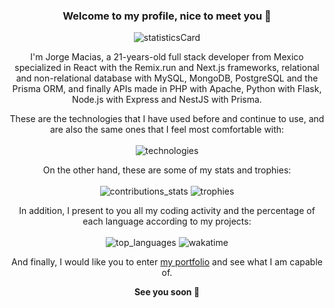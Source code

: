 ### <p align="center">Welcome to my profile, nice to meet you 🌹</p>

<p align="center" >
  <img alt="statisticsCard" src="https://github-readme-stats.vercel.app/api?username=maciasroses&count_private=true&show_icons=true&theme=ambient_gradient&hide=stars,issues&hide_border=true&hide_title=true&include_all_commits=true"/>
</p>

<p align="center">
  I'm Jorge Macias, a 21-years-old full stack developer from Mexico specialized in React with the Remix.run and Next.js frameworks, relational and non-relational database with MySQL, MongoDB, PostgreSQL and the Prisma ORM, and finally APIs made in PHP with Apache, Python with Flask, Node.js with Express and NestJS with Prisma.
</p>

<p align="center">
  These are the technologies that I have used before and continue to use, and are also the same ones that I feel most comfortable with:
  <br /> <br />
  <img alt="technologies" src="https://skillicons.dev/icons?i=html,css,tailwind,bootstrap,js,jquery,ts,react,remix,nextjs,vite,nodejs,express,nestjs,docker,py,flask,fastapi,php,mysql,postgres,prisma,mongodb,appwrite,supabase,firebase,aws,azure,swift,wordpress" />
</p>

<p align="center">
  On the other hand, these are some of my stats and trophies:
  <br /><br />
  <img alt="contributions_stats" src="https://github-readme-streak-stats.herokuapp.com/?user=maciasroses&hide_border=true&theme=onedark" />
  <img alt="trophies" src="https://github-profile-trophy.vercel.app/?username=maciasroses&no-frame=true&theme=onedark" />
</p>

<p align="center" >
  In addition, I present to you all my coding activity and the percentage of each language according to my projects:
  <br /><br />
  <img alt="top_languages" src="https://github-readme-stats.vercel.app/api/top-langs/?username=maciasroses&layout=compact&hide_title=true&hide_border=true" />
  <img alt="wakatime" src="https://github-readme-stats.vercel.app/api/wakatime?username=maciasroses&hide_title=true&hide_border=true&layout=compact" />
</p>

<p align="center">
  And finally, I would like you to enter <a href="https://my-portfolio-maciasroses.vercel.app" target="_blank">my portfolio</a> and see what I am capable of. 
</p>

<p align="center">
  <strong>
    See you soon 🌹
  </strong>
</p>
